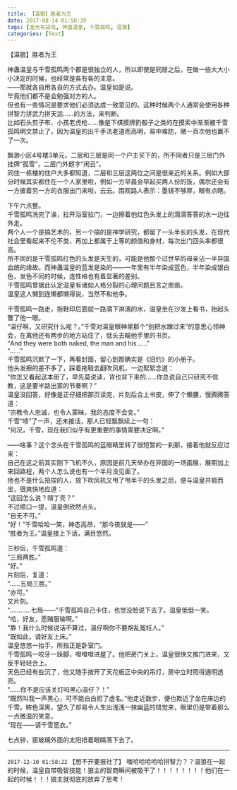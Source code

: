 ```yaml
---
title: 【温狼】胜者为王
date: 2017-08-14 01:50:39
tags: [金光布袋戏, 神蛊温皇, 千雪孤鸣, 温狼]
categories: [Text]
---
```


<p dir="ltr"  >【温狼】胜者为王<br /></p> 
<p dir="ltr"  >神蛊温皇与千雪孤鸣两个都是很独立的人，所以即使是同居之后，在做一些大大小小决定的时候，也经常是各有各的主意。<br />——那就各自用各自的方式去办。温皇如是说。<br />毕竟他们都不是会勉强对方的人。<br />但也有一些情况是要求他们必须达成一致意见的。这种时候两个人通常会使用各种拼智力拼武力拼天运……的方法，来判断。<br />比如石头剪子布、小孩老虎枪……像是下棋摸牌扔骰子之类的在摸索中渐渐被千雪孤鸣明文禁止了，因为温皇的出千手法老道而高明，易中难防，赌一百次他也赢不了一次。</p> 
<p dir="ltr"  >飘渺小区4号楼3单元，二层和三层是同一个户主买下的，所不同者只是三层门外挂牌“孤雪”，二层门外题字“闲云”。<br />同住一栋楼的住户大多都知道，二层和三层这两位之间是很亲近的关系。例如大部分时候其实都住在一个人家里啦，例如一方早晨会早起买两人份的饭，偶尔还会有一方披着另一方的衣服出门来啦，云云。围观路人表示：墨镜不够厚，眼有点瞎。</p> 
<p dir="ltr"  >下午六点整。<br />千雪孤鸣洗完了澡，拉开浴室拉门，一边擦着他红色头发上的滴滴答答的水一边往外走。<br />两个人一个是搞艺术的，另一个搞的是神学研究，都留了一头半长的头发，在现代社会里看起来不伦不类，再加上都属于上等的颜值和身材，每次出门回头率都很高。<br />所不同的是千雪孤鸣红色的头发是天生的，可能是他那个过世早的母亲沾一半异国血统的缘故。而神蛊温皇的蓝发是染的——一年里有半年染成蓝色，半年染成银白色，发色不同的时候，连性格也有着显著的差别。<br />千雪孤鸣曾据此认定温皇有诸如人格分裂的心理问题且言之凿凿。<br />温皇这人懒到连懒都懒得说，当然不和他争。</p> 
<p dir="ltr"  >千雪孤鸣一路走，拖鞋印后面就一路滴下淋漓的水，温皇坐在沙发上看书，抬起头瞥了他一眼。<br />“温仔啊，又研究什么呢？。”千雪对温皇眼神里那个“别把水蹭过来”的意思心领神会，在离他还有两步的地方站住了，低头去瞄他手里的书页。<br />“And they were both naked, the man and his……”<br />“……”<br />千雪孤鸣沉默了一下，再看封面，留心到那确实是《旧约》的小册子。<br />他头发擦的差不多了，踩着拖鞋去翻吹风机，一边絮絮念道：<br />“你怎又看起这本册了，早先莫说读，背也背下来的……你总说自己只研究不信教，这是要半路出家的节奏啊？”<br />温皇没回答，好像是正仔细把那页读完，片刻后合上书皮，伸了个懒腰，慢腾腾答道：<br />“宗教令人忠诚，也令人蒙昧，我的态度不会变。”<br />千雪“啧”了一声，还未接话，那人已轻飘飘续上一句：<br />“何况，千雪，现在我们似乎有更重要的事情需要决定啊。”</p> 
<p dir="ltr"  >——啥事？这个念头在千雪孤鸣的蓝眼睛里转了很短暂的一刹那，接着他就反应过来：<br />自己在这之前其实刚下飞机不久，原因是前几天举办在异国的一场画展，展期加上来回路程，两个人怎么说也有一个半月没见面了。<br />他也不是什么扭捏的人，放下吹风机又甩了甩半干的头发之后，便与温皇并肩而坐，很爽快地应道：<br />“这回怎么说？顇丁壳？”<br />不过顺口一提，温皇倒欣然点头。<br />“自无不可。”<br />“好！”千雪哈哈一笑，神态高昂，“那今夜就是——”<br />“胜者为王。”温皇接上下话，满目悠然。</p> 
<p dir="ltr"  >三秒后，千雪孤鸣道：<br />“三局两胜。”<br />“好。”<br />片刻后，复道：<br />“……五局三胜。”<br />“亦可。”<br />又片刻。<br />“…………七局——”千雪孤鸣自己卡住，也觉没脸说下去了。温皇低低一笑。<br />“哈，好友，愿赌服输啊。”<br />“靠！我什么时候说话不算过，温仔啊你不要胡乱冤枉人。”<br />“既如此，请好友上床。”<br />温皇悠悠一抬手，所指正是卧室门。<br />千雪孤鸣一咬牙一跺脚，噔噔噔进屋了。他把房门关上，温皇很快又推门进来，又反手轻轻合上。<br />天色已经有些沉了，他又随手按开了天花板正中央的吊灯，房中立时照得通明透亮。<br />“……你不是应该关灯吗黑心温仔？！”<br />“既然叫我一声黑心，可不能白白担了虚名。”他走近数步，便也欺近了坐在床边的千雪。眸色深黑，望久了却易令人生出浅浅一抹幽蓝的错觉来，眼里仍是带着那么一点微温的笑意。<br />“现在——请千雪宽衣。”</p> 
<p dir="ltr"  >七点钟，窗玻璃外面的太阳捂着眼睛落下去了。</p>

<!-- more -->

---

`2017-12-10 01:58:22` 【想不开要报社了】 嗤哈哈哈哈哈拼智力？？温狼在一起的时候，温皇自带吸智技能！狼主的智商瞬间被吸干了！！！！！！！！他们在一起的时候！！！狼主就彻底的放弃了思考！
